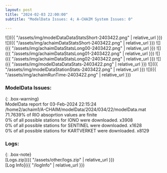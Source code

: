 ```yaml
---
layout: post
title: "2024-02-03 22:00:00"
subtitle: "ModelData Issues: 4; A-CHAIM System Issues: 0"

---
```


![]({{ "/assets/img/modelDataDataStatsShort-2403422.png" | relative_url }})
![]({{ "/assets/img/achaimDataStatsShort-2403422.png" | relative_url }})
![]({{ "/assets/img/achaimDataStatsLong00-2403422.png" | relative_url }})
![]({{ "/assets/img/achaimDataStatsLong01-2403422.png" | relative_url }})
![]({{ "/assets/img/achaimDataStatsLong02-2403422.png" | relative_url }})
![]({{ "/assets/img/modelDataDataStats-2403422.png" | relative_url }})
![]({{ "/assets/img/modelDataStationStats-2403422.png" | relative_url }})
![]({{ "/assets/img/achaimRunTime-2403422.png" | relative_url }})


### ModelData Issues:  
  
{: .box-warning}  
 ModelData report for 03-Feb-2024 22:15:24   
 /home2/achaim1/A-CHAIM/modelData/2024/034/22/modelData.mat   
 71.7639% of RIO absoprtion values are finite   
 0% of all possible stations for IONO were downloaded. x3908   
 0% of all possible stations for SENTINEL were downloaded. x1628   
 0% of all possible stations for KARTVERKET were downloaded. x8129   
  


### Logs:  
  
{: .box-note}  
[Logs.zip]({{ "/assets/other/logs.zip" | relative_url }})  
[Log Info]({{ "/logInfo" | relative_url }})  
